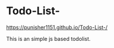 # Todo-List-
https://punisher1151.github.io/Todo-List-/

This is an simple js based todolist.
      
